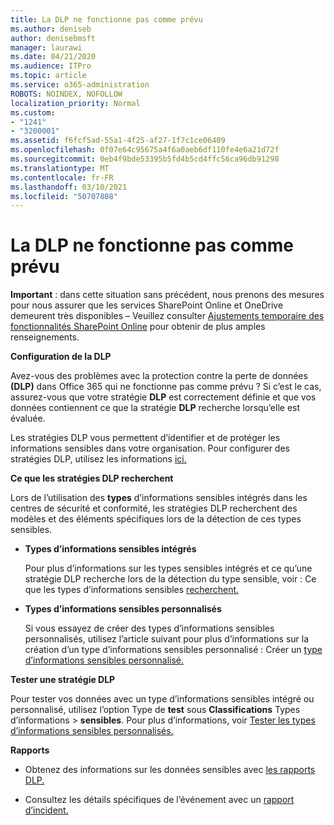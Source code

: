 ```yaml
---
title: La DLP ne fonctionne pas comme prévu
ms.author: deniseb
author: denisebmsft
manager: laurawi
ms.date: 04/21/2020
ms.audience: ITPro
ms.topic: article
ms.service: o365-administration
ROBOTS: NOINDEX, NOFOLLOW
localization_priority: Normal
ms.custom:
- "1241"
- "3200001"
ms.assetid: f6fcf5ad-55a1-4f25-af27-1f7c1ce06409
ms.openlocfilehash: 0f07e64c95675a4f6a0aeb6df110fe4e6a21d72f
ms.sourcegitcommit: 0eb4f9bde53395b5fd4b5cd4ffc56ca96db91298
ms.translationtype: MT
ms.contentlocale: fr-FR
ms.lasthandoff: 03/10/2021
ms.locfileid: "50707808"
---
```

# <a name="dlp-not-working-as-expected"></a>La DLP ne fonctionne pas comme prévu

**Important** : dans cette situation sans précédent, nous prenons des mesures pour nous assurer que les services SharePoint Online et OneDrive demeurent très disponibles – Veuillez consulter [Ajustements temporaire des fonctionnalités SharePoint Online](https://aka.ms/ODSPAdjustments) pour obtenir de plus amples renseignements.

 **Configuration de la DLP**

Avez-vous des problèmes avec la protection contre la perte de données **(DLP)** dans Office 365 qui ne fonctionne pas comme prévu ? Si c’est le cas, assurez-vous que votre stratégie **DLP** est correctement définie et que vos données contiennent ce que la stratégie **DLP** recherche lorsqu’elle est évaluée.
  
Les stratégies DLP vous permettent d’identifier et de protéger les informations sensibles dans votre organisation. Pour configurer des stratégies DLP, utilisez les informations [ici.](https://docs.microsoft.com/microsoft-365/compliance/create-a-dlp-policy-from-a-template)
  
 **Ce que les stratégies DLP recherchent**
  
Lors de l’utilisation des **types** d’informations sensibles intégrés dans les centres de sécurité et conformité, les stratégies DLP recherchent des modèles et des éléments spécifiques lors de la détection de ces types sensibles.
  
- **Types d’informations sensibles intégrés**

    Pour plus d’informations sur les types sensibles intégrés et ce qu’une stratégie DLP recherche lors de la détection du type sensible, voir : Ce que les types d’informations sensibles [recherchent.](https://docs.microsoft.com/microsoft-365/compliance/sensitive-information-type-entity-definitions)

- **Types d’informations sensibles personnalisés**

    Si vous essayez de créer des types d’informations sensibles personnalisés, utilisez l’article suivant pour plus d’informations sur la création d’un type d’informations sensibles personnalisé : Créer un [type d’informations sensibles personnalisé.](https://docs.microsoft.com/microsoft-365/compliance/create-a-custom-sensitive-information-type)

**Tester une stratégie DLP**

Pour tester vos données avec un type d’informations sensibles intégré ou personnalisé, utilisez l’option Type de **test** sous **Classifications** Types d’informations  >  **sensibles**. Pour plus d’informations, voir [Tester les types d’informations sensibles personnalisés.](https://docs.microsoft.com/microsoft-365/compliance/create-a-custom-sensitive-information-type#create-custom-sensitive-information-types-in-the-security--compliance-center)

 **Rapports**
  
- Obtenez des informations sur les données sensibles avec [les rapports DLP.](https://docs.microsoft.com/microsoft-365/compliance/data-loss-prevention-policies#dlp-reports)

- Consultez les détails spécifiques de l’événement avec un [rapport d’incident.](https://docs.microsoft.com/microsoft-365/compliance/data-loss-prevention-policies#incident-reports)

